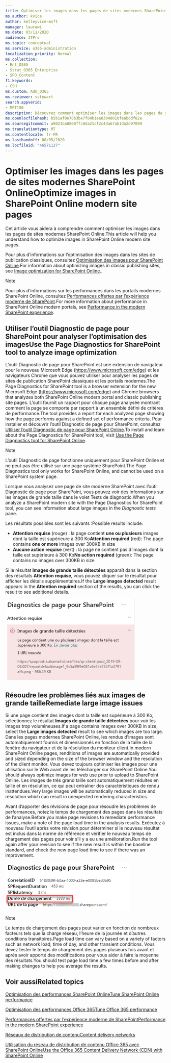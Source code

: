 ```yaml
---
title: Optimiser les images dans les pages de sites modernes SharePoint Online
ms.author: kvice
author: kelleyvice-msft
manager: laurawi
ms.date: 03/11/2020
audience: ITPro
ms.topic: conceptual
ms.service: o365-administration
localization_priority: Normal
ms.collection:
- Ent_O365
- Strat_O365_Enterprise
- SPO_Content
f1.keywords:
- CSH
ms.custom: Adm_O365
ms.reviewer: sstewart
search.appverid:
- MET150
description: Découvrez comment optimiser les images dans les pages de sites modernes SharePoint Online.
ms.openlocfilehash: b5b1af0e78b3be7f84b1ee83048010feabddf82e
ms.sourcegitcommit: a9021ba0800ffc0da21cf2c4da67ab1da2d97099
ms.translationtype: MT
ms.contentlocale: fr-FR
ms.lasthandoff: 08/05/2020
ms.locfileid: "46571127"
---
```

# <a name="optimize-images-in-sharepoint-online-modern-site-pages"></a><span data-ttu-id="c70f1-103">Optimiser les images dans les pages de sites modernes SharePoint Online</span><span class="sxs-lookup"><span data-stu-id="c70f1-103">Optimize images in SharePoint Online modern site pages</span></span>

<span data-ttu-id="c70f1-104">Cet article vous aidera à comprendre comment optimiser les images dans les pages de sites modernes SharePoint Online.</span><span class="sxs-lookup"><span data-stu-id="c70f1-104">This article will help you understand how to optimize images in SharePoint Online modern site pages.</span></span>

<span data-ttu-id="c70f1-105">Pour plus d’informations sur l’optimisation des images dans les sites de publication classiques, consultez [Optimisation des images pour SharePoint Online](image-optimization-for-sharepoint-online.md).</span><span class="sxs-lookup"><span data-stu-id="c70f1-105">For information about optimizing images in classic publishing sites, see [Image optimization for SharePoint Online](image-optimization-for-sharepoint-online.md)..</span></span>

>[!NOTE]
><span data-ttu-id="c70f1-106">Pour plus d’informations sur les performances dans les portails modernes SharePoint Online, consultez [Performances offertes par l’expérience moderne de SharePoint](https://docs.microsoft.com/sharepoint/modern-experience-performance).</span><span class="sxs-lookup"><span data-stu-id="c70f1-106">For more information about performance in SharePoint Online modern portals, see [Performance in the modern SharePoint experience](https://docs.microsoft.com/sharepoint/modern-experience-performance).</span></span>

## <a name="use-the-page-diagnostics-for-sharepoint-tool-to-analyze-image-optimization"></a><span data-ttu-id="c70f1-107">Utiliser l’outil Diagnostic de page pour SharePoint pour analyser l’optimisation des images</span><span class="sxs-lookup"><span data-stu-id="c70f1-107">Use the Page Diagnostics for SharePoint tool to analyze image optimization</span></span>

<span data-ttu-id="c70f1-108">L’outil Diagnostic de page pour SharePoint est une extension de navigateur pour le nouveau Microsoft Edge (https://www.microsoft.com/edge) et les navigateurs Chrome que vous pouvez utiliser pour analyser les pages de sites de publication SharePoint classiques et les portails modernes.</span><span class="sxs-lookup"><span data-stu-id="c70f1-108">The Page Diagnostics for SharePoint tool is a browser extension for the new Microsoft Edge (https://www.microsoft.com/edge) and Chrome browsers that analyzes both SharePoint Online modern portal and classic publishing site pages.</span></span> <span data-ttu-id="c70f1-109">L’outil fournit un rapport pour chaque page analysée montrant comment la page se comporte par rapport à un ensemble défini de critères de performance.</span><span class="sxs-lookup"><span data-stu-id="c70f1-109">The tool provides a report for each analyzed page showing how the page performs against a defined set of performance criteria.</span></span> <span data-ttu-id="c70f1-110">Pour installer et découvrir l’outil Diagnostic de page pour SharePoint, consultez [Utiliser l’outil Diagnostic de page pour SharePoint Online](page-diagnostics-for-spo.md).</span><span class="sxs-lookup"><span data-stu-id="c70f1-110">To install and learn about the Page Diagnostics for SharePoint tool, visit [Use the Page Diagnostics tool for SharePoint Online](page-diagnostics-for-spo.md).</span></span>

>[!NOTE]
><span data-ttu-id="c70f1-111">L’outil Diagnostic de page fonctionne uniquement pour SharePoint Online et ne peut pas être utilisé sur une page système SharePoint.</span><span class="sxs-lookup"><span data-stu-id="c70f1-111">The Page Diagnostics tool only works for SharePoint Online, and cannot be used on a SharePoint system page.</span></span>

<span data-ttu-id="c70f1-112">Lorsque vous analysez une page de site moderne SharePoint avec l’outil Diagnostic de page pour SharePoint, vous pouvez voir des informations sur les images de grande taille dans le volet Tests de diagnostic.</span><span class="sxs-lookup"><span data-stu-id="c70f1-112">When you analyze a SharePoint modern site with the Page Diagnostics for SharePoint tool, you can see information about large images in the _Diagnostic tests_ pane.</span></span>

<span data-ttu-id="c70f1-113">Les résultats possibles sont les suivants :</span><span class="sxs-lookup"><span data-stu-id="c70f1-113">Possible results include:</span></span>

- <span data-ttu-id="c70f1-114">**Attention requise** (rouge) : la page contient **une ou plusieurs** images dont la taille est supérieure à 300 Ko</span><span class="sxs-lookup"><span data-stu-id="c70f1-114">**Attention required** (red): The page contains **one or more** images over 300KB in size</span></span>
- <span data-ttu-id="c70f1-115">**Aucune action requise** (vert) : la page ne contient pas d’images dont la taille est supérieure à 300 Ko</span><span class="sxs-lookup"><span data-stu-id="c70f1-115">**No action required** (green): The page contains no images over 300KB in size</span></span>

<span data-ttu-id="c70f1-116">Si le résultat **Images de grande taille détectées** apparaît dans la section des résultats **Attention requise**, vous pouvez cliquer sur le résultat pour afficher les détails supplémentaires.</span><span class="sxs-lookup"><span data-stu-id="c70f1-116">If the **Large images detected** result appears in the **Attention required** section of the results, you can click the result to see additional details.</span></span>

![Résultats de l’outil Diagnostic de page](media/modern-portal-optimization/pagediag-large-images.png)

## <a name="remediate-large-image-issues"></a><span data-ttu-id="c70f1-118">Résoudre les problèmes liés aux images de grande taille</span><span class="sxs-lookup"><span data-stu-id="c70f1-118">Remediate large image issues</span></span>

<span data-ttu-id="c70f1-119">Si une page contient des images dont la taille est supérieure à 300 Ko, sélectionnez le résultat **Images de grande taille détectées** pour voir les images trop volumineuses.</span><span class="sxs-lookup"><span data-stu-id="c70f1-119">If a page contains images over 300KB in size, select the **Large images detected** result to see which images are too large.</span></span> <span data-ttu-id="c70f1-120">Dans les pages modernes SharePoint Online, les rendus d’images sont automatiquement fournis et dimensionnés en fonction de la taille de la fenêtre du navigateur et de la résolution du moniteur client.</span><span class="sxs-lookup"><span data-stu-id="c70f1-120">In modern SharePoint Online pages, renditions of images are automatically provided and sized depending on the size of the browser window and the resolution of the client monitor.</span></span> <span data-ttu-id="c70f1-121">Vous devez toujours optimiser les images pour une utilisation sur le Web avant de les télécharger sur SharePoint Online.</span><span class="sxs-lookup"><span data-stu-id="c70f1-121">You should always optimize images for web use prior to upload to SharePoint Online.</span></span> <span data-ttu-id="c70f1-122">Les images de très grand taille sont automatiquement réduites en taille et en résolution, ce qui peut entraîner des caractéristiques de rendu inattendues.</span><span class="sxs-lookup"><span data-stu-id="c70f1-122">Very large images will be automatically reduced in size and resolution which can result in unexpected rendering characteristics.</span></span>

<span data-ttu-id="c70f1-123">Avant d’apporter des révisions de page pour résoudre les problèmes de performances, notez le temps de chargement des pages dans les résultats de l’analyse.</span><span class="sxs-lookup"><span data-stu-id="c70f1-123">Before you make page revisions to remediate performance issues, make a note of the page load time in the analysis results.</span></span> <span data-ttu-id="c70f1-124">Exécutez à nouveau l’outil après votre révision pour déterminer si le nouveau résultat est inclus dans la norme de référence et vérifier le nouveau temps de chargement des pages pour voir s’il y a eu une amélioration.</span><span class="sxs-lookup"><span data-stu-id="c70f1-124">Run the tool again after your revision to see if the new result is within the baseline standard, and check the new page load time to see if there was an improvement.</span></span>

![Résultats du temps de chargement des pages](media/modern-portal-optimization/pagediag-page-load-time.png)

>[!NOTE]
><span data-ttu-id="c70f1-126">Le temps de chargement des pages peut varier en fonction de nombreux facteurs tels que la charge réseau, l’heure de la journée et d’autres conditions transitoires.</span><span class="sxs-lookup"><span data-stu-id="c70f1-126">Page load time can vary based on a variety of factors such as network load, time of day, and other transient conditions.</span></span> <span data-ttu-id="c70f1-127">Vous devez tester le temps de chargement des pages plusieurs fois avant et après avoir apporté des modifications pour vous aider à faire la moyenne des résultats.</span><span class="sxs-lookup"><span data-stu-id="c70f1-127">You should test page load time a few times before and after making changes to help you average the results.</span></span>

## <a name="related-topics"></a><span data-ttu-id="c70f1-128">Voir aussi</span><span class="sxs-lookup"><span data-stu-id="c70f1-128">Related topics</span></span>

[<span data-ttu-id="c70f1-129">Optimisation des performances SharePoint Online</span><span class="sxs-lookup"><span data-stu-id="c70f1-129">Tune SharePoint Online performance</span></span>](tune-sharepoint-online-performance.md)

[<span data-ttu-id="c70f1-130">Optimisation des performances Office 365</span><span class="sxs-lookup"><span data-stu-id="c70f1-130">Tune Office 365 performance</span></span>](tune-office-365-performance.md)

[<span data-ttu-id="c70f1-131">Performances offertes par l’expérience moderne de SharePoint</span><span class="sxs-lookup"><span data-stu-id="c70f1-131">Performance in the modern SharePoint experience</span></span>](https://docs.microsoft.com/sharepoint/modern-experience-performance)

[<span data-ttu-id="c70f1-132">Réseaux de distribution de contenu</span><span class="sxs-lookup"><span data-stu-id="c70f1-132">Content delivery networks</span></span>](content-delivery-networks.md)

[<span data-ttu-id="c70f1-133">Utilisation du réseau de distribution de contenu Office 365 avec SharePoint Online</span><span class="sxs-lookup"><span data-stu-id="c70f1-133">Use the Office 365 Content Delivery Network (CDN) with SharePoint Online</span></span>](use-office-365-cdn-with-spo.md)
